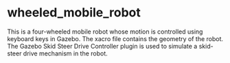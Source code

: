 # wheeled_mobile_robot
This is a four-wheeled mobile robot whose motion is controlled using keyboard keys in Gazebo. The xacro file contains the geometry of the robot. The Gazebo Skid Steer Drive Controller plugin is used to simulate a skid-steer drive mechanism in the robot. 


